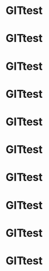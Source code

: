 # GITtest
# GITtest
# GITtest
# GITtest
# GITtest
# GITtest
# GITtest
# GITtest
# GITtest
# GITtest
